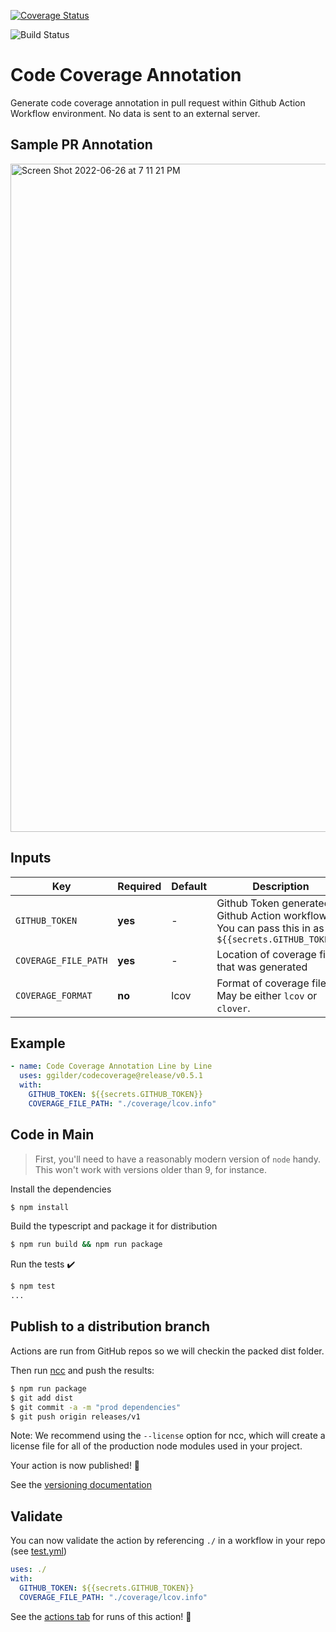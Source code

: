 [![Coverage Status](https://coveralls.io/repos/github/ggilder/codecoverage/badge.svg?branch=main)](https://coveralls.io/github/ggilder/codecoverage?branch=main)

![Build Status](https://github.com/ggilder/codecoverage/actions/workflows/test.yml/badge.svg)

# Code Coverage Annotation

Generate code coverage annotation in pull request within Github Action Workflow environment. No data is sent to an external server.

## Sample PR Annotation
<img width="1069" alt="Screen Shot 2022-06-26 at 7 11 21 PM" src="https://user-images.githubusercontent.com/23582455/175847244-dbed2fb3-70be-4bcd-a7d0-64197951c517.png">


## Inputs


| Key                  | Required | Default | Description                                                                                           |
| -------------------- | -------- | ------- | ----------------------------------------------------------------------------------------------------- |
| `GITHUB_TOKEN`       | **yes**  | -       | Github Token generated by Github Action workflow. You can pass this in as `${{secrets.GITHUB_TOKEN}}` |
| `COVERAGE_FILE_PATH` | **yes**  | -       | Location of coverage file that was generated                                                          |
| `COVERAGE_FORMAT`    | **no**   | lcov    | Format of coverage file. May be either `lcov` or `clover`.                                            |

## Example
```yaml
- name: Code Coverage Annotation Line by Line
  uses: ggilder/codecoverage@release/v0.5.1
  with:
    GITHUB_TOKEN: ${{secrets.GITHUB_TOKEN}}
    COVERAGE_FILE_PATH: "./coverage/lcov.info"
```

## Code in Main

> First, you'll need to have a reasonably modern version of `node` handy. This won't work with versions older than 9, for instance.

Install the dependencies
```bash
$ npm install
```

Build the typescript and package it for distribution
```bash
$ npm run build && npm run package
```

Run the tests :heavy_check_mark:
```bash
$ npm test
...
```


## Publish to a distribution branch

Actions are run from GitHub repos so we will checkin the packed dist folder.

Then run [ncc](https://github.com/zeit/ncc) and push the results:
```bash
$ npm run package
$ git add dist
$ git commit -a -m "prod dependencies"
$ git push origin releases/v1
```

Note: We recommend using the `--license` option for ncc, which will create a license file for all of the production node modules used in your project.

Your action is now published! :rocket:

See the [versioning documentation](https://github.com/actions/toolkit/blob/master/docs/action-versioning.md)

## Validate

You can now validate the action by referencing `./` in a workflow in your repo (see [test.yml](.github/workflows/test.yml))

```yaml
uses: ./
with:
  GITHUB_TOKEN: ${{secrets.GITHUB_TOKEN}}
  COVERAGE_FILE_PATH: "./coverage/lcov.info"
```

See the [actions tab](https://github.com/actions/typescript-action/actions) for runs of this action! :rocket:
